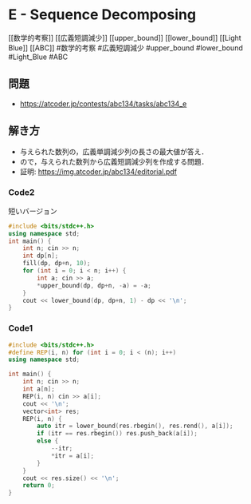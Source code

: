 # E - Sequence Decomposing
[[数学的考察]] [[広義短調減少]] [[upper_bound]] [[lower_bound]] [[Light Blue]] [[ABC]]
#数学的考察 #広義短調減少 #upper_bound #lower_bound #Light_Blue #ABC 

## 問題
- https://atcoder.jp/contests/abc134/tasks/abc134_e

## 解き方
- 与えられた数列の，広義単調減少列の長さの最大値が答え．
- ので，与えられた数列から広義短調減少列を作成する問題．
- 証明: https://img.atcoder.jp/abc134/editorial.pdf

### Code2
短いバージョン
```c++
#include <bits/stdc++.h>
using namespace std;
int main() {
	int n; cin >> n;
	int dp[n];
	fill(dp, dp+n, 10);
	for (int i = 0; i < n; i++) {
		int a; cin >> a;
		*upper_bound(dp, dp+n, -a) = -a;
	}
	cout << lower_bound(dp, dp+n, 1) - dp << '\n';
}
```

### Code1
```c++
#include <bits/stdc++.h>
#define REP(i, n) for (int i = 0; i < (n); i++)
using namespace std;

int main() {
	int n; cin >> n;
	int a[n];
	REP(i, n) cin >> a[i];
	cout << '\n';
	vector<int> res;
	REP(i, n) {
		auto itr = lower_bound(res.rbegin(), res.rend(), a[i]);
		if (itr == res.rbegin()) res.push_back(a[i]);
		else {
			--itr;
			*itr = a[i];
		}
	}
	cout << res.size() << '\n';
    return 0;
}
```